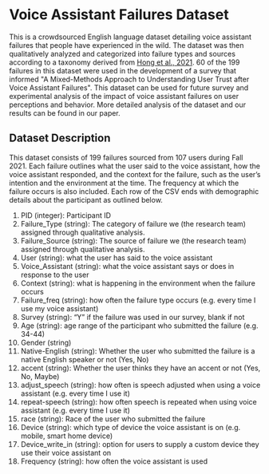 # Voice Assistant Failures Dataset


This is a crowdsourced English language dataset detailing voice assistant failures that people have experienced in the wild. The dataset was then qualitatively analyzed and categorized into failure types and sources according to a taxonomy derived from [Hong et al., 2021](https://www.adamfourney.com/papers/hong_chi2021.pdf). 60 of the 199 failures in this dataset were used in the development of a survey that informed "A Mixed-Methods Approach to Understanding User Trust after Voice Assistant Failures". This dataset can be used for future survey and experimental analysis of the impact of voice assistant failures on user perceptions and behavior. More detailed analysis of the dataset and our results can be found in our paper.


## Dataset Description

This dataset consists of 199 failures sourced from 107 users during Fall 2021. Each failure outlines what the user said to the voice assistant, how the voice assistant responded, and the context for the failure, such as the user’s intention and the environment at the time. The frequency at which the failure occurs is also included. Each row of the CSV ends with demographic details about the participant as outlined below.

1. PID (integer): Participant ID
2. Failure_Type (string): The category of failure we (the research team) assigned through qualitative analysis.
3. Failure_Source (string): The source of failure we (the research team) assigned through qualitative analysis.
4. User (string): what the user has said to the voice assistant
5. Voice_Assistant (string): what the voice assistant says or does in response to the user
6. Context (string): what is happening in the environment 
when the failure occurs
7. Failure_freq (string): how often the failure type occurs (e.g. every time I use my voice assistant)
8. Survey (string): “Y” if the failure was used in our survey, blank if not
9. Age (string): age range of the participant who submitted the failure (e.g. 34-44)
10. Gender (string)
11. Native-English (string): Whether the user who submitted the failure is a native English speaker or not (Yes, No)
12. accent (string): Whether the user thinks they have an accent or not (Yes, No, Maybe)
13. adjust_speech (string): how often is speech adjusted when using a voice assistant (e.g. every time I use it)
14. repeat-speech (string): how often speech is repeated when using voice assistant (e.g. every time I use it)
15. race  (string): Race of the user who submitted the failure
16. Device (string): which type of device the voice assistant is on (e.g. mobile, smart home device)
17. Device_write_in (string): option for users to supply a custom device they use their voice assistant on
18. Frequency (string): how often the voice assistant is used
